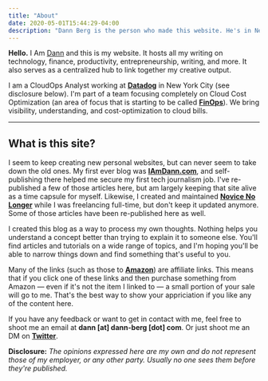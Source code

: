 ```yaml
---
title: "About"
date: 2020-05-01T15:44:29-04:00
description: "Dann Berg is the person who made this website. He's in New York City."
---
```


**Hello.** I Am [Dann](https://dannberg.me) and this is my website. It hosts all my writing on technology, finance, productivity, entrepreneurship, writing, and more. It also serves as a centralized hub to link together my creative output.

I am a CloudOps Analyst working at **[Datadog](https://www.datadoghq.com/)** in New York City (see disclosure below). I'm part of a team focusing completely on Cloud Cost Optimization (an area of focus that is starting to be called **[FinOps](https://www.finops.org/)**). We bring visibility, understanding, and cost-optimization to cloud bills.

-------
## What is this site?

I seem to keep creating new personal websites, but can never seem to take down the old ones. My first ever blog was **[IAmDann.com](http://iamdann.com)**, and self-publishing there helped me secure my first tech journalism job. I've re-published a few of those articles here, but am largely keeping that site alive as a time capsule for myself. Likewise, I created and maintained **[Novice No Longer](http://novicenolonger.com)** while I was freelancing full-time, but don't keep it updated anymore. Some of those articles have been re-published here as well.

I created this blog as a way to process my own thoughts. Nothing helps you understand a concept better than trying to explain it to someone else. You'll find articles and tutorials on a wide range of topics, and I'm hoping you'll be able to narrow things down and find something that's useful to you.

Many of the links (such as those to **[Amazon](https://amzn.to/2WfxUFf)**) are affiliate links. This means that if you click one of these links and then purchase something from Amazon — even if it's not the item I linked to — a small portion of your sale will go to me. That's the best way to show your appriciation if you like any of the content here.

If you have any feedback or want to get in contact with me, feel free to shoot me an email at **dann [at] dann-berg [dot] com**. Or just shoot me an DM on **[Twitter](https://twitter.com/dannberg)**.

**Disclosure:** _The opinions expressed here are my own and do not represent those of my employer, or any other party. Usually no one sees them before they're published._
